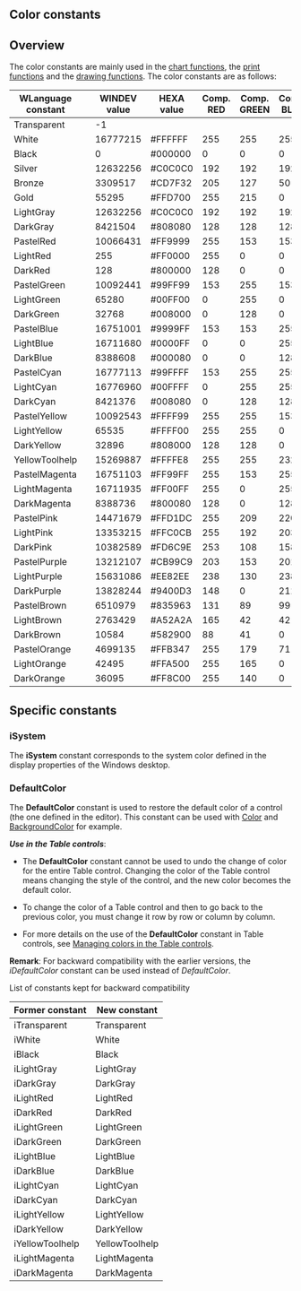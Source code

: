 
## Color constants
			



<a name="NOTE1"></a>
<a name="NOTE1_1"></a>


## Overview
<a name="overview_ELTTEXTE001000"></a>
The color constants are mainly used in the [chart functions](../WDLang3/3042003.md), the [print functions](../WDLang5/3046065.md) and the [drawing functions](../WDLang1/3029033.md). The color constants are as follows:



| WLanguage constant |   | WINDEV value | HEXA value | Comp. RED | Comp. GREEN | Comp. BLUE | Hue | Satu-<br>ration | Light-<br>ness |
| --- | --- | --- | --- | --- | --- | --- | --- | --- | --- |
| Transparent |   | -1 |   |   |   |   |   |   |   |
| White |   | 16777215 | #FFFFFF | 255 | 255 | 255 | 0 | 0 | 100 |
| Black |   | 0 | #000000 | 0 | 0 | 0 | 0 | 0 | 0 |
| Silver |   | 12632256 | #C0C0C0 | 192 | 192 | 192 | 0 | 0 | 75 |
| Bronze |   | 3309517 | #CD7F32 | 205 | 127 | 50 | 30 | 61 | 50 |
| Gold |   | 55295 | #FFD700 | 255 | 215 | 0 | 51 | 100 | 50 |
| LightGray |   | 12632256 | #C0C0C0 | 192 | 192 | 192 | 0 | 0 | 75 |
| DarkGray |   | 8421504 | #808080 | 128 | 128 | 128 | 0 | 0 | 50 |
| PastelRed |   | 10066431 | #FF9999 | 255 | 153 | 153 | 0 | 100 | 80 |
| LightRed |   | 255 | #FF0000 | 255 | 0 | 0 | 0 | 100 | 50 |
| DarkRed |   | 128 | #800000 | 128 | 0 | 0 | 0 | 100 | 25 |
| PastelGreen |   | 10092441 | #99FF99 | 153 | 255 | 153 | 120 | 100 | 80 |
| LightGreen |   | 65280 | #00FF00 | 0 | 255 | 0 | 120 | 100 | 50 |
| DarkGreen |   | 32768 | #008000 | 0 | 128 | 0 | 120 | 100 | 25 |
| PastelBlue |   | 16751001 | #9999FF | 153 | 153 | 255 | 240 | 100 | 80 |
| LightBlue |   | 16711680 | #0000FF | 0 | 0 | 255 | 240 | 100 | 50 |
| DarkBlue |   | 8388608 | #000080 | 0 | 0 | 128 | 240 | 100 | 25 |
| PastelCyan |   | 16777113 | #99FFFF | 153 | 255 | 255 | 180 | 100 | 80 |
| LightCyan |   | 16776960 | #00FFFF | 0 | 255 | 255 | 180 | 100 | 50 |
| DarkCyan |   | 8421376 | #008080 | 0 | 128 | 128 | 180 | 100 | 25 |
| PastelYellow |   | 10092543 | #FFFF99 | 255 | 255 | 153 | 60 | 100 | 80 |
| LightYellow |   | 65535 | #FFFF00 | 255 | 255 | 0 | 60 | 100 | 50 |
| DarkYellow |   | 32896 | #808000 | 128 | 128 | 0 | 60 | 100 | 25 |
| YellowToolhelp |   | 15269887 | #FFFFE8 | 255 | 255 | 232 | 60 | 100 | 95 |
| PastelMagenta |   | 16751103 | #FF99FF | 255 | 153 | 255 | 300 | 100 | 80 |
| LightMagenta |   | 16711935 | #FF00FF | 255 | 0 | 255 | 300 | 100 | 50 |
| DarkMagenta |   | 8388736 | #800080 | 128 | 0 | 128 | 300 | 100 | 25 |
| PastelPink |   | 14471679 | #FFD1DC | 255 | 209 | 220 | 346 | 100 | 91 |
| LightPink |   | 13353215 | #FFC0CB | 255 | 192 | 203 | 350 | 100 | 88 |
| DarkPink |   | 10382589 | #FD6C9E | 253 | 108 | 158 | 339 | 97 | 71 |
| PastelPurple |   | 13212107 | #CB99C9 | 203 | 153 | 201 | 302 | 32 | 70 |
| LightPurple |   | 15631086 | #EE82EE | 238 | 130 | 238 | 300 | 76 | 72 |
| DarkPurple |   | 13828244 | #9400D3 | 148 | 0 | 211 | 282 | 100 | 41 |
| PastelBrown |   | 6510979 | #835963 | 131 | 89 | 99 | 346 | 19 | 43 |
| LightBrown |   | 2763429 | #A52A2A | 165 | 42 | 42 | 0 | 59 | 41 |
| DarkBrown |   | 10584 | #582900 | 88 | 41 | 0 | 28 | 100 | 17 |
| PastelOrange |   | 4699135 | #FFB347 | 255 | 179 | 71 | 35 | 100 | 64 |
| LightOrange |   | 42495 | #FFA500 | 255 | 165 | 0 | 39 | 100 | 50 |
| DarkOrange |   | 36095 | #FF8C00 | 255 | 140 | 0 | 33 | 100 | 50 |







<a name="NOTE2"></a>
<a name="NOTE2_1"></a>


## Specific constants
<a name="specific_constants_ELTTEXTE001024"></a>




### iSystem
<a name="isystem_ELTPARAGRAPHE000848"></a>

The **iSystem** constant corresponds to the system color defined in the display properties of the Windows desktop.
<a name="NOTE2_2"></a>


### DefaultColor
<a name="defaultcolor_ELTPARAGRAPHE000855"></a>

The **DefaultColor** constant is used to restore the default color of a control (the one defined in the editor). This constant can be used with [Color](../Proprietes/2510071.md) and [BackgroundColor](../Proprietes/2510022.md) for example.

***Use in the Table controls***:

- The **DefaultColor** constant cannot be used to undo the change of color for the entire Table control. Changing the color of the Table control means changing the style of the control, and the new color becomes the default color.

- To change the color of a Table control and then to go back to the previous color, you must change it row by row or column by column.

- For more details on the use of the **DefaultColor** constant in Table controls, see [Managing colors in the Table controls](../WDChamp/1013231.md).




**Remark**: For backward compatibility with the earlier versions, the *iDefaultColor* constant can be used instead of *DefaultColor*.

List of constants kept for backward compatibility

| Former constant | New constant |
| --- | --- |
| iTransparent | Transparent |
| iWhite | White |
| iBlack | Black |
| iLightGray | LightGray |
| iDarkGray | DarkGray |
| iLightRed | LightRed |
| iDarkRed | DarkRed |
| iLightGreen | LightGreen |
| iDarkGreen | DarkGreen |
| iLightBlue | LightBlue |
| iDarkBlue | DarkBlue |
| iLightCyan | LightCyan |
| iDarkCyan | DarkCyan |
| iLightYellow | LightYellow |
| iDarkYellow | DarkYellow |
| iYellowToolhelp | YellowToolhelp |
| iLightMagenta | LightMagenta |
| iDarkMagenta | DarkMagenta |




